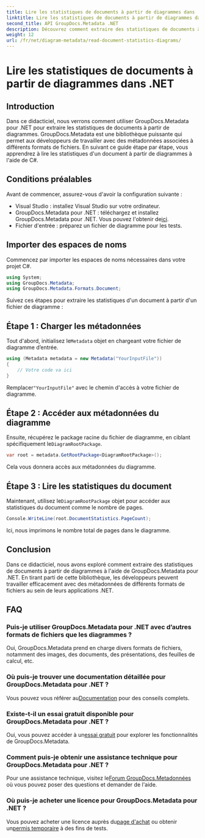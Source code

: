 ```yaml
---
title: Lire les statistiques de documents à partir de diagrammes dans .NET
linktitle: Lire les statistiques de documents à partir de diagrammes dans .NET
second_title: API GroupDocs.Metadata .NET
description: Découvrez comment extraire des statistiques de documents à partir de diagrammes dans .NET à l'aide de GroupDocs.Metadata, une puissante bibliothèque de manipulation de métadonnées.
weight: 12
url: /fr/net/diagram-metadata/read-document-statistics-diagrams/
---
```


# Lire les statistiques de documents à partir de diagrammes dans .NET

## Introduction
Dans ce didacticiel, nous verrons comment utiliser GroupDocs.Metadata pour .NET pour extraire les statistiques de documents à partir de diagrammes. GroupDocs.Metadata est une bibliothèque puissante qui permet aux développeurs de travailler avec des métadonnées associées à différents formats de fichiers. En suivant ce guide étape par étape, vous apprendrez à lire les statistiques d'un document à partir de diagrammes à l'aide de C#.
## Conditions préalables
Avant de commencer, assurez-vous d'avoir la configuration suivante :
- Visual Studio : installez Visual Studio sur votre ordinateur.
-  GroupDocs.Metadata pour .NET : téléchargez et installez GroupDocs.Metadata pour .NET. Vous pouvez l'obtenir de[ici](https://releases.groupdocs.com/metadata/net/).
- Fichier d'entrée : préparez un fichier de diagramme pour les tests.

## Importer des espaces de noms
Commencez par importer les espaces de noms nécessaires dans votre projet C#.
```csharp
using System;
using GroupDocs.Metadata;
using GroupDocs.Metadata.Formats.Document;
```

Suivez ces étapes pour extraire les statistiques d'un document à partir d'un fichier de diagramme :
## Étape 1 : Charger les métadonnées
 Tout d'abord, initialisez le`Metadata` objet en chargeant votre fichier de diagramme d’entrée.
```csharp
using (Metadata metadata = new Metadata("YourInputFile"))
{
    // Votre code va ici
}
```
 Remplacer`"YourInputFile"` avec le chemin d'accès à votre fichier de diagramme.
## Étape 2 : Accéder aux métadonnées du diagramme
 Ensuite, récupérez le package racine du fichier de diagramme, en ciblant spécifiquement le`DiagramRootPackage`.
```csharp
var root = metadata.GetRootPackage<DiagramRootPackage>();
```
Cela vous donnera accès aux métadonnées du diagramme.
## Étape 3 : Lire les statistiques du document
 Maintenant, utilisez le`DiagramRootPackage` objet pour accéder aux statistiques du document comme le nombre de pages.
```csharp
Console.WriteLine(root.DocumentStatistics.PageCount);
```
Ici, nous imprimons le nombre total de pages dans le diagramme.

## Conclusion
Dans ce didacticiel, nous avons exploré comment extraire des statistiques de documents à partir de diagrammes à l'aide de GroupDocs.Metadata pour .NET. En tirant parti de cette bibliothèque, les développeurs peuvent travailler efficacement avec des métadonnées de différents formats de fichiers au sein de leurs applications .NET.

## FAQ
### Puis-je utiliser GroupDocs.Metadata pour .NET avec d’autres formats de fichiers que les diagrammes ?
Oui, GroupDocs.Metadata prend en charge divers formats de fichiers, notamment des images, des documents, des présentations, des feuilles de calcul, etc.
### Où puis-je trouver une documentation détaillée pour GroupDocs.Metadata pour .NET ?
 Vous pouvez vous référer au[Documentation](https://tutorials.groupdocs.com/metadata/net/) pour des conseils complets.
### Existe-t-il un essai gratuit disponible pour GroupDocs.Metadata pour .NET ?
 Oui, vous pouvez accéder à un[essai gratuit](https://releases.groupdocs.com/) pour explorer les fonctionnalités de GroupDocs.Metadata.
### Comment puis-je obtenir une assistance technique pour GroupDocs.Metadata pour .NET ?
 Pour une assistance technique, visitez le[Forum GroupDocs.Metadonnées](https://forum.groupdocs.com/c/metadata/14) où vous pouvez poser des questions et demander de l'aide.
### Où puis-je acheter une licence pour GroupDocs.Metadata pour .NET ?
 Vous pouvez acheter une licence auprès du[page d'achat](https://purchase.groupdocs.com/buy) ou obtenir un[permis temporaire](https://purchase.groupdocs.com/temporary-license/) à des fins de tests.